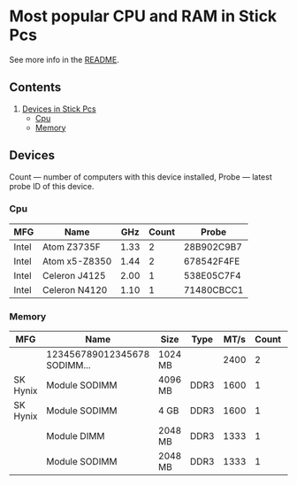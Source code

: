 Most popular CPU and RAM in Stick Pcs
=====================================

See more info in the [README](https://github.com/linuxhw/DMI).

Contents
--------

1. [ Devices in Stick Pcs ](#devices)
   * [ Cpu ](#cpu)
   * [ Memory ](#memory)

Devices
-------

Count  — number of computers with this device installed,
Probe  — latest probe ID of this device.

### Cpu

| MFG        | Name                             | GHz  | Count | Probe |
|------------|----------------------------------|------|-------|-------|
| Intel      | Atom Z3735F                      | 1.33 | 2     | 28B902C9B7 |
| Intel      | Atom x5-Z8350                    | 1.44 | 2     | 678542F4FE |
| Intel      | Celeron J4125                    | 2.00 | 1     | 538E05C7F4 |
| Intel      | Celeron N4120                    | 1.10 | 1     | 71480CBCC1 |

### Memory

| MFG        | Name                         | Size     | Type | MT/s | Count | Probe |
|------------|------------------------------|----------|------|------|-------|-------|
|            | 123456789012345678 SODIMM... | 1024 MB  |      | 2400 | 2     | 538E05C7F4 |
| SK Hynix   | Module SODIMM                | 4096 MB  | DDR3 | 1600 | 1     | 678542F4FE |
| SK Hynix   | Module SODIMM                | 4 GB     | DDR3 | 1600 | 1     | 50585544F9 |
|            | Module DIMM                  | 2048 MB  | DDR3 | 1333 | 1     | 2BBFF73388 |
|            | Module SODIMM                | 2048 MB  | DDR3 | 1333 | 1     | 28B902C9B7 |

